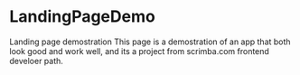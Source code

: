 # LandingPageDemo
Landing page demostration
This page is a demostration of an app that both look good and work well, and its a project from scrimba.com frontend develoer path.

